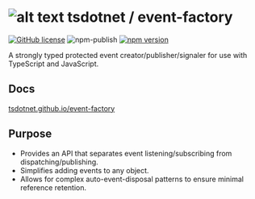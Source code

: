 # ![alt text](https://avatars1.githubusercontent.com/u/64487547?s=30 "tsdotnet") tsdotnet / event-factory

[![GitHub license](https://img.shields.io/badge/license-MIT-blue.svg?style=flat-square)](https://github.com/tsdotnet/event-factory/blob/master/LICENSE)
![npm-publish](https://github.com/tsdotnet/event-factory/workflows/npm-publish/badge.svg)
[![npm version](https://img.shields.io/npm/v/@tsdotnet/event-factory.svg?style=flat-square)](https://www.npmjs.com/package/@tsdotnet/event-factory)

A strongly typed protected event creator/publisher/signaler for use with TypeScript and JavaScript.

## Docs

[tsdotnet.github.io/event-factory](https://tsdotnet.github.io/event-factory/modules/event_factory.html)

## Purpose
* Provides an API that separates event listening/subscribing from dispatching/publishing.
* Simplifies adding events to any object.
* Allows for complex auto-event-disposal patterns to ensure minimal reference retention.
